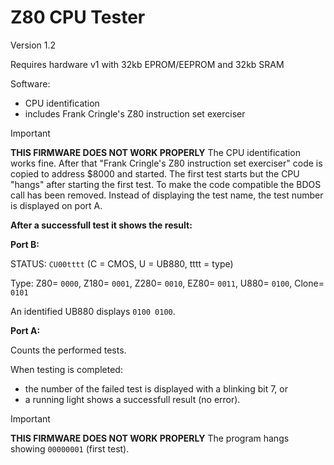 # Z80 CPU Tester

Version 1.2

Requires hardware v1 with 32kb EPROM/EEPROM and 32kb SRAM

Software:
- CPU identification
- includes Frank Cringle's Z80 instruction set exerciser

> [!IMPORTANT]
> **THIS FIRMWARE DOES NOT WORK PROPERLY**
> The CPU identification works fine. After that "Frank Cringle's Z80 
> instruction set exerciser" code is copied to address $8000 and started.
> The first test starts but the CPU "hangs" after starting the first test.
> To make the code compatible the BDOS call has been removed. Instead of
> displaying the test name, the test number is displayed on port A.


**After a successfull test it shows the result:**

**Port B:**

STATUS: `CU00tttt` (C = CMOS, U = UB880, tttt = type)

Type: Z80= `0000`, Z180= `0001`, Z280= `0010`, EZ80= `0011`, U880= `0100`, Clone= `0101`

An identified UB880 displays `0100 0100`.

**Port A:**

Counts the performed tests.

When testing is completed:
- the number of the failed test is displayed with a blinking bit 7, or 
- a running light shows a successfull result (no error).

> [!IMPORTANT]
> **THIS FIRMWARE DOES NOT WORK PROPERLY**
> The program hangs showing `00000001` (first test).
